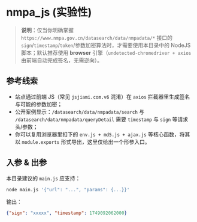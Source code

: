 # nmpa_js (实验性)

> **说明**：仅当你明确掌握 `https://www.nmpa.gov.cn/datasearch/data/nmpadata/*` 接口的 `sign`/`timestamp`/`token`/参数加密算法时，才需要使用本目录中的 NodeJS 脚本；默认推荐使用 **browser** 引擎（`undetected-chromedriver + axios` 由前端自动完成签名，无需逆向）。

## 参考线索
- 站点通过前端 JS（常见 `jsjiami.com.v6` 混淆）在 `axios` 拦截器里生成签名与可能的参数加密；
- 公开案例显示：`/datasearch/data/nmpadata/search` 与 `/datasearch/data/nmpadata/queryDetail` 需要 `timestamp` 与 `sign` 等请求头/参数；
- 你可以复用浏览器里扣下的 `env.js + md5.js + ajax.js` 等核心函数，将其以 `module.exports` 形式导出，这里仅给出一个形参入口。

## 入参 & 出参
本目录建议的 `main.js` 应支持：
```bash
node main.js '{"url": "...", "params": {...}}'
```
输出：
```json
{"sign": "xxxxx", "timestamp": 1749092062000}
```
